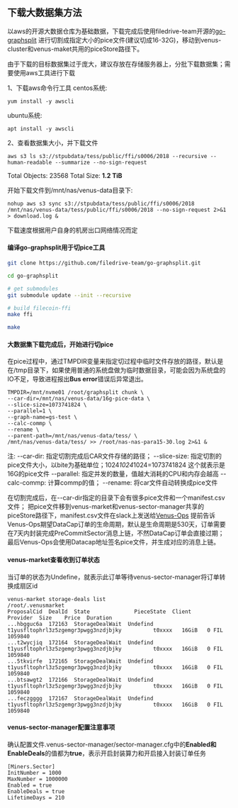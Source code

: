 ## 下载大数据集方法

以aws的开源大数据仓库为基础数据，下载完成后使用filedrive-team开源的[go-graphsplit](https://github.com/filedrive-team/go-graphsplit.git) 
进行切割成指定大小的pice文件(建议切成16-32G)，移动到venus-cluster和venus-maket共用的piceStore路径下。

由于下载的目标数据集过于庞大，建议存放在存储服务器上，分批下载数据集；需要使用aws工具进行下载

1、下载aws命令行工具
centos系统:
```shell
yum install -y awscli
```
ubuntu系统:
```shell
apt install -y awscli
```

2、查看数据集大小，并下载文件
```shell
aws s3 ls s3://stpubdata/tess/public/ffi/s0006/2018 --recursive --human-readable --summarize --no-sign-request
```
Total Objects: 23568
Total Size: **1.2 TiB**

开始下载文件到/mnt/nas/venus-data目录下:
```shell
nohup aws s3 sync s3://stpubdata/tess/public/ffi/s0006/2018 /mnt/nas/venus-data/tess/public/ffi/s0006/2018 --no-sign-request 2>&1 > download.log &
```
下载速度根据用户自身的机房出口网络情况而定

#### 编译go-graphsplit用于切pice工具
```bash
git clone https://github.com/filedrive-team/go-graphsplit.git

cd go-graphsplit

# get submodules
git submodule update --init --recursive

# build filecoin-ffi
make ffi

make
```

#### 大数据集下载完成后，开始进行切pice
在pice过程中，通过TMPDIR变量来指定切过程中临时文件存放的路径，默认是在/tmp目录下，如果使用普通的系统盘做为临时数据目录，可能会因为系统盘的IO不足，导致进程报出**Bus error**错误后异常退出。
```shell
TMPDIR=/mnt/nvme01 /root/graphsplit chunk \
--car-dir=/mnt/nas/venus-data/16g-pice-data \
--slice-size=1073741824 \
--parallel=1 \
--graph-name=gs-test \
--calc-commp \
--rename \
--parent-path=/mnt/nas/venus-data/tess/ \
/mnt/nas/venus-data/tess/ >> /root/nas-nas-para15-30.log 2>&1 &
```
注:
--car-dir: 指定切割完成后CAR文件存储的路径；
--slice-size: 指定切割的pice文件大小，以bite为基础单位；1024*1024*1024=1073741824 这个就表示是16G的pice文件
--parallel: 指定并发的数量，值越大消耗的CPU和内存会越高
--calc-commp: 计算commp的值；
--rename: 将car文件自动转换成pice文件

在切割完成后，在--car-dir指定的目录下会有很多pice文件和一个manifest.csv文件；
把pice文件移到venus-market和venus-sector-manager共享的piceStore路径下，manifest.csv文件在slack上发送给[Venus-Ops](https://filecoinproject.slack.com/archives/C028PCH8L31/p1654855478377659?thread_ts=1654852741.258759&cid=C028PCH8L31)
提前告诉Venus-Ops期望DataCap订单的生命周期，默认是生命周期是530天，订单需要在7天内封装完成PreCommitSector消息上链，不然DataCap订单会直接过期；
最后Venus-Ops会使用Datacap地址签名pice文件，并生成对应的消息上链。

#### venus-market查看收到订单状态
当订单的状态为Undefine，就表示此订单等待venus-sector-manager将订单转换成扇区id
```shell
venus-market storage-deals list
/root/.venusmarket
ProposalCid  DealId  State              PieceState  Client                                     Provider  Size    Price  Duration
...hbgguc6a  172163  StorageDealWait  Undefind    t1yusfltophrl3z5zgemgr3pwgg3nzdjbjky          t0xxxx   16GiB   0 FIL  1059840
...t2wycjiq  172164  StorageDealWait  Undefind    t1yusfltophrl3z5zgemgr3pwgg3nzdjbjky          t0xxxx   16GiB   0 FIL  1059840
...5tkvirfe  172165  StorageDealWait  Undefind    t1yusfltophrl3z5zgemgr3pwgg3nzdjbjky          t0xxxx   16GiB   0 FIL  1059840
...btsawgt2  172166  StorageDealWait  Undefind    t1yusfltophrl3z5zgemgr3pwgg3nzdjbjky          t0xxxx   16GiB   0 FIL  1059840
...feczgggg  172167  StorageDealWait  Undefind    t1yusfltophrl3z5zgemgr3pwgg3nzdjbjky          t0xxxx   16GiB   0 FIL  1059840
```

#### venus-sector-manager配置注意事项
确认配置文件.venus-sector-manager/sector-manager.cfg中的**Enabled和EnableDeals**的值都为**true**，表示开启封装算力和开启接入封装订单任务
```shell
[Miners.Sector]
InitNumber = 1000
MaxNumber = 1000000
Enabled = true
EnableDeals = true
LifetimeDays = 210
```
